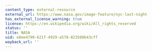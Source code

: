 ```yaml
---
content_type: external-resource
external_url: https://www.nasa.gov/image-feature/nyc-last-night
has_external_license_warning: true
license: https://en.wikipedia.org/wiki/All_rights_reserved
status: ''
title: NASA
uid: e8ee4790-621f-4929-a578-823508b43cff
wayback_url: ''
---
```

